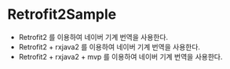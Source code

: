 # Retrofit2Sample 
 - Retrofit2 를 이용하여 네이버 기계 번역을 사용한다.
 - Retrofit2 + rxjava2 를  이용하여 네이버 기계 번역을 사용한다.
 - Retrofit2 + rxjava2 + mvp 를  이용하여 네이버 기계 번역을 사용한다.
